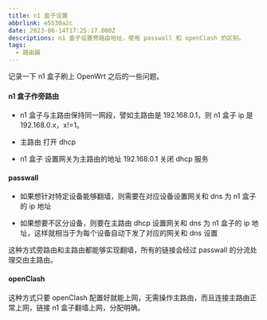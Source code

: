 ```yaml
---
title: n1 盒子设置
abbrlink: e5530a2c
date: 2023-06-14T17:25:17.000Z
descriptions: n1 盒子设置旁路由地址，使用 passwall 和 openClash 的区别。
tags:
  - 路由器
---
```


记录一下 n1 盒子刷上 OpenWrt 之后的一些问题。

#### n1 盒子作旁路由

- n1 盒子与主路由保持同一网段，譬如主路由是 192.168.0.1，则 n1 盒子 ip 是 192.168.0.x，x!=1。

- 主路由
  打开 dhcp

- n1 盒子
  设置网关为主路由的地址 192.168.0.1
  关闭 dhcp 服务

#### passwall

- 如果想针对特定设备能够翻墙，则需要在对应设备设置网关和 dns 为 n1 盒子的 ip 地址

- 如果想要不区分设备，则要在主路由 dhcp 设置网关和 dns 为 n1 盒子的 ip 地址，这样就相当于为每个设备自动下发了对应的网关和 dns 设置

这种方式旁路由和主路由都能够实现翻墙，所有的链接会经过 passwall 的分流处理交由主路由。

#### openClash

这种方式只要 openClash 配置好就能上网，无需操作主路由，而且连接主路由正常上网，链接 n1 盒子翻墙上网，分配明确。
